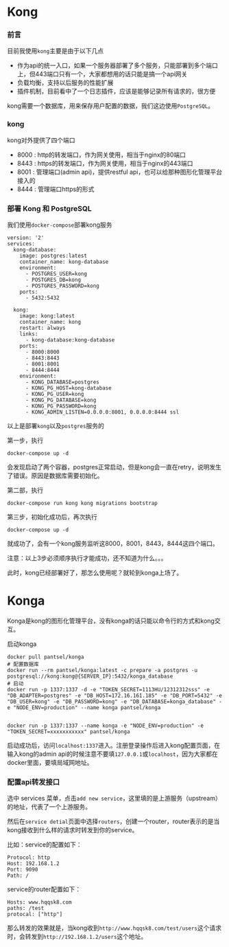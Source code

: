 # Kong

### 前言
目前我使用`kong`主要是由于以下几点
 - 作为api的统一入口，如果一个服务器部署了多个服务，只能部署到多个端口上，但443端口只有一个，大家都想用的话只能是搞一个api网关
 - 负载均衡，支持以后服务的性能扩展
 - 插件机制，目前看中了一个日志插件，应该是能够记录所有请求的，很方便

kong需要一个数据库，用来保存用户配置的数据，我们这边使用`PostgreSQL`。

### kong

kong对外提供了四个端口
 - 8000 : http的转发端口，作为网关使用，相当于nginx的80端口
 - 8443 : https的转发端口，作为网关使用，相当于nginx的443端口
 - 8001 : 管理端口(admin api)，提供restful api，也可以给那种图形化管理平台接入的
 - 8444 : 管理端口https的形式

### 部署 Kong 和 PostgreSQL

我们使用`docker-compose`部署kong服务

```
version: '2'
services:
  kong-database:
    image: postgres:latest
    container_name: kong-database
    environment:
      - POSTGRES_USER=kong
      - POSTGRES_DB=kong
      - POSTGRES_PASSWORD=kong
    ports:
      - 5432:5432

  kong:
    image: kong:latest 
    container_name: kong
    restart: always
    links:
      - kong-database:kong-database
    ports:
      - 8000:8000
      - 8443:8443
      - 8001:8001
      - 8444:8444
    environment:
      - KONG_DATABASE=postgres
      - KONG_PG_HOST=kong-database
      - KONG_PG_USER=kong
      - KONG_PG_DATABASE=kong
      - KONG_PG_PASSWORD=kong
      - KONG_ADMIN_LISTEN=0.0.0.0:8001, 0.0.0.0:8444 ssl
```

以上是部署`kong`以及`postgres`服务的

第一步，执行

```
docker-compose up -d
```

会发现启动了两个容器，postgres正常启动，但是kong会一直在retry，说明发生了错误。原因是数据库需要初始化。

第二部，执行

```
docker-compose run kong kong migrations bootstrap
```

第三步，初始化成功后，再次执行

```
docker-compose up -d
```

就成功了，会有一个kong服务监听这8000，8001，8443，8444这四个端口。

注意：以上3步必须顺序执行才能成功，还不知道为什么。。。

此时，kong已经部署好了，那怎么使用呢？就轮到konga上场了。

# Konga

Konga是kong的图形化管理平台，没有konga的话只能以命令行的方式和kong交互。

启动konga

```
docker pull pantsel/konga
# 配置数据库
docker run --rm pantsel/konga:latest -c prepare -a postgres -u postgresql://kong:kong@{SERVER_IP}:5432/konga_database
# 启动
docker run -p 1337:1337 -d -e "TOKEN_SECRET=1113HU/12312312sss" -e "DB_ADAPTER=postgres" -e "DB_HOST=172.16.161.185" -e "DB_PORT=5432" -e "DB_USER=kong" -e "DB_PASSWORD=kong" -e "DB_DATABASE=konga_database" -e "NODE_ENV=production" --name konga pantsel/konga


docker run -p 1337:1337 --name konga -e "NODE_ENV=production" -e "TOKEN_SECRET=xxxxxxxxxxx" pantsel/konga
```

启动成功后，访问`localhost:1337`进入。注册登录操作后进入kong配置页面，在输入kong的admin api的时候注意不要填`127.0.0.1`或`localhost`，因为大家都在docker里面，要填局域网地址。

### 配置api转发接口

选中 services 菜单，点击`add new service`，这里填的是上游服务（upstream）的地址，代表了一个上游服务。

然后在`service detial`页面中选择`routers`，创建一个router，router表示的是当kong接收到什么样的请求时转发到你的service。

比如：service的配置如下：
```
Protocol: http
Host: 192.168.1.2
Port: 9090
Path: /
```

service的router配置如下：
```
Hosts: www.hqqsk8.com
paths: /test
protocal: ["http"]
```

那么转发的效果就是，当kong收到`http://www.hqqsk8.com/test/users`这个请求时，会转发到`http://192.168.1.2/users`这个地址。